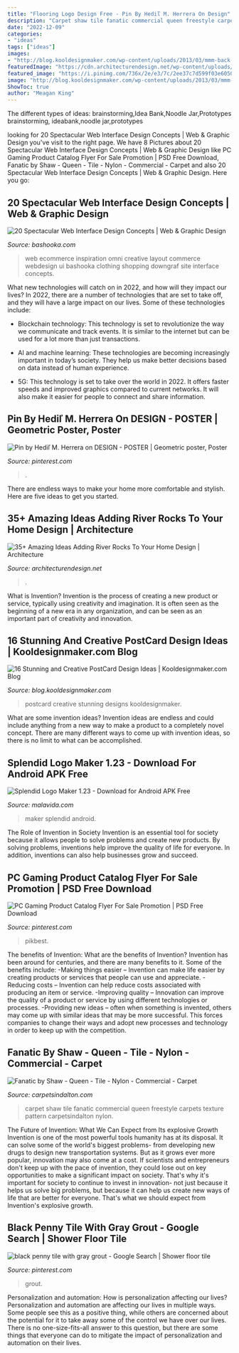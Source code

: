```yaml
---
title: "Flooring Logo Design Free - Pin By Hediľ M. Herrera On Design"
description: "Carpet shaw tile fanatic commercial queen freestyle carpets texture pattern carpetsindalton nylon"
date: "2022-12-09"
categories:
- "ideas"
tags: ["ideas"]
images:
- "http://blog.kooldesignmaker.com/wp-content/uploads/2013/03/mmm-back-big.jpg"
featuredImage: "https://cdn.architecturendesign.net/wp-content/uploads/2015/06/AD-Add-River-Rocks-To-Home-10.jpg"
featured_image: "https://i.pinimg.com/736x/2e/e3/7c/2ee37c7d599f03e6050e04a42bbd08bc.jpg"
image: "http://blog.kooldesignmaker.com/wp-content/uploads/2013/03/mmm-back-big.jpg"
ShowToc: true
author: "Meagan King"
---
```



The different types of ideas: brainstorming,Idea Bank,Noodle Jar,Prototypes
brainstorming, ideabank,noodle jar,prototypes

	

		
looking for 20 Spectacular Web Interface Design Concepts | Web &amp; Graphic Design you've visit to the right page. We have 8 Pictures about 20 Spectacular Web Interface Design Concepts | Web &amp; Graphic Design like PC Gaming Product Catalog Flyer For Sale Promotion | PSD Free Download, Fanatic by Shaw - Queen - Tile - Nylon - Commercial - Carpet and also 20 Spectacular Web Interface Design Concepts | Web &amp; Graphic Design. Here you go:
		
    
## 20 Spectacular Web Interface Design Concepts | Web &amp; Graphic Design

<img loading=lazy src="http://bashooka.com/wp-content/uploads/2012/09/omni_store_18.jpg" onerror="this.onerror=null;this.src='https://tse3.mm.bing.net/th?id=OIP.gBoPVHQ8u1n-w2Zgg70SJgHaKB&amp;pid=15.1';" alt="20 Spectacular Web Interface Design Concepts | Web &amp; Graphic Design">

_Source: bashooka.com_

>web ecommerce inspiration omni creative layout commerce webdesign ui bashooka clothing shopping downgraf site interface concepts. 

	

What new technologies will catch on in 2022, and how will they impact our lives?
In 2022, there are a number of technologies that are set to take off, and they will have a large impact on our lives. Some of these technologies include: 
- Blockchain technology: This technology is set to revolutionize the way we communicate and track events. It is similar to the internet but can be used for a lot more than just transactions. 

- AI and machine learning: These technologies are becoming increasingly important in today’s society. They help us make better decisions based on data instead of human experience. 

- 5G: This technology is set to take over the world in 2022. It offers faster speeds and improved graphics compared to current networks. It will also make it easier for people to connect and share information.

    
## Pin By Hediľ M. Herrera On DESIGN - POSTER | Geometric Poster, Poster

<img loading=lazy src="https://i.pinimg.com/736x/00/1d/55/001d55ff8d1aded174fb00017a38efe5.jpg" onerror="this.onerror=null;this.src='https://tse3.mm.bing.net/th?id=OIP.7tvOplGT1i4KxTJiHOBL7QHaK5&amp;pid=15.1';" alt="Pin by Hediľ M. Herrera on DESIGN - POSTER | Geometric poster, Poster">

_Source: pinterest.com_

>. 

	

There are endless ways to make your home more comfortable and stylish. Here are five ideas to get you started.

    
## 35+ Amazing Ideas Adding River Rocks To Your Home Design | Architecture

<img loading=lazy src="https://cdn.architecturendesign.net/wp-content/uploads/2015/06/AD-Add-River-Rocks-To-Home-10.jpg" onerror="this.onerror=null;this.src='https://tse4.mm.bing.net/th?id=OIP.u7zGmMV2RFPGw00LEMrEIAHaLE&amp;pid=15.1';" alt="35+ Amazing Ideas Adding River Rocks To Your Home Design | Architecture">

_Source: architecturendesign.net_

>. 

	

What is Invention?
Invention is the process of creating a new product or service, typically using creativity and imagination. It is often seen as the beginning of a new era in any organization, and can be seen as an important part of creativity and innovation.

    
## 16 Stunning And Creative PostCard Design Ideas | Kooldesignmaker.com Blog

<img loading=lazy src="http://blog.kooldesignmaker.com/wp-content/uploads/2013/03/mmm-back-big.jpg" onerror="this.onerror=null;this.src='https://tse3.mm.bing.net/th?id=OIP.K6tJBIePckfjd3jPXCRJewHaE7&amp;pid=15.1';" alt="16 Stunning and Creative PostCard Design Ideas | Kooldesignmaker.com Blog">

_Source: blog.kooldesignmaker.com_

>postcard creative stunning designs kooldesignmaker. 

	

What are some invention ideas?
Invention ideas are endless and could include anything from a new way to make a product to a completely novel concept. There are many different ways to come up with invention ideas, so there is no limit to what can be accomplished.

    
## Splendid Logo Maker 1.23 - Download For Android APK Free

<img loading=lazy src="https://imag.malavida.com/mvimgbig/download-fs/splendid-logo-maker-30311-8.jpg" onerror="this.onerror=null;this.src='https://tse3.mm.bing.net/th?id=OIP.XqZcVlNFPdWlSiqgCm853gHaPo&amp;pid=15.1';" alt="Splendid Logo Maker 1.23 - Download for Android APK Free">

_Source: malavida.com_

>maker splendid android. 

	

The Role of Invention in Society
Invention is an essential tool for society because it allows people to solve problems and create new products. By solving problems, inventions help improve the quality of life for everyone. In addition, inventions can also help businesses grow and succeed.

    
## PC Gaming Product Catalog Flyer For Sale Promotion | PSD Free Download

<img loading=lazy src="https://i.pinimg.com/736x/2e/e3/7c/2ee37c7d599f03e6050e04a42bbd08bc.jpg" onerror="this.onerror=null;this.src='https://tse1.mm.bing.net/th?id=OIP.q4mN0T0eoyi7w0__yIu8ZgAAAA&amp;pid=15.1';" alt="PC Gaming Product Catalog Flyer For Sale Promotion | PSD Free Download">

_Source: pinterest.com_

>pikbest. 

	

The benefits of Invention: What are the benefits of Invention?
Invention has been around for centuries, and there are many benefits to it. Some of the benefits include: 
-Making things easier – Invention can make life easier by creating products or services that people can use and appreciate. 
-Reducing costs – Invention can help reduce costs associated with producing an item or service. 
-Improving quality – Innovation can improve the quality of a product or service by using different technologies or processes. 
-Providing new ideas – often when something is invented, others may come up with similar ideas that may be more successful. This forces companies to change their ways and adopt new processes and technology in order to keep up with the competition.

    
## Fanatic By Shaw - Queen - Tile - Nylon - Commercial - Carpet

<img loading=lazy src="https://www.carpetsindalton.com/wp-content/uploads/2012/06/FREESTYLE-FANATIC-768x1024.jpg" onerror="this.onerror=null;this.src='https://tse4.mm.bing.net/th?id=OIP.CQGjS5_jKlpQSfBxSVTLngHaJ4&amp;pid=15.1';" alt="Fanatic by Shaw - Queen - Tile - Nylon - Commercial - Carpet">

_Source: carpetsindalton.com_

>carpet shaw tile fanatic commercial queen freestyle carpets texture pattern carpetsindalton nylon. 

	

The Future of Invention: What We Can Expect from Its explosive Growth
Invention is one of the most powerful tools humanity has at its disposal. It can solve some of the world's biggest problems- from developing new drugs to design new transportation systems. But as it grows ever more popular, innovation may also come at a cost. If scientists and entrepreneurs don't keep up with the pace of invention, they could lose out on key opportunities to make a significant impact on society.
That's why it's important for society to continue to invest in innovation- not just because it helps us solve big problems, but because it can help us create new ways of life that are better for everyone. That's what we should expect from Invention's explosive growth.

    
## Black Penny Tile With Gray Grout - Google Search | Shower Floor Tile

<img loading=lazy src="https://i.pinimg.com/736x/3a/87/07/3a870778baa652f83ac84af567d394c4.jpg" onerror="this.onerror=null;this.src='https://tse1.mm.bing.net/th?id=OIP.Eg0bmpvUVSgw2FAzgYxtggHaJ6&amp;pid=15.1';" alt="black penny tile with gray grout - Google Search | Shower floor tile">

_Source: pinterest.com_

>grout. 

	

Personalization and automation: How is personalization affecting our lives?
Personalization and automation are affecting our lives in multiple ways. Some people see this as a positive thing, while others are concerned about the potential for it to take away some of the control we have over our lives. There is no one-size-fits-all answer to this question, but there are some things that everyone can do to mitigate the impact of personalization and automation on their lives.


